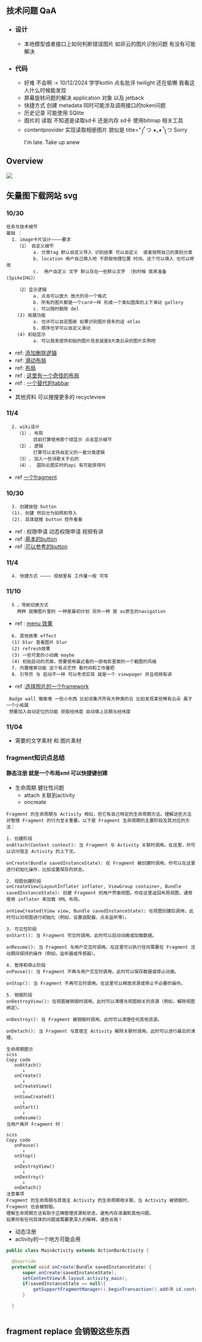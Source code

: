 ## 技术问题 QaA
* ### 设计
  * 本地模型或者接口上如何判断错误图片 如非云的图片识别问题 有没有可能解决 
* ### 代码
  * 好难 不会啊 :<  10/12/2024 学学kotlin  点名批评 twilight 还在偷懒 我看这人什么时候能发现
  * 屏幕旋转问题的解决 application 对象 以及 jetback
  * 快捷方式 创建 metadata 同时可能涉及调用接口的token问题
  * 历史记录 可能使用 SQlite
  * 图片的 读取 不知道是读取sd卡 还是内存 sd卡 使用bitmap 相关工具 
  * contentprovider 实现读取相册图片 貌似是 title="༼ つ ◕_◕ ༽つ Sorry I'm late. Take up anew

## Overview
![](./image/1.jpg)


## 矢量图下载网站 svg
[](https://www.freepik.com/search?format=search&freeSvg=free&iconType=standard&last_filter=query&last_value=physics&query=physics&type=icon)


### 10/30
```
任务与技术细节
基础 ：
  1. image卡片设计————要求              
    （1） 自定义细节 
          a. 分类tag 默认自定义导入 识别结果 可以自定义  或者按照自己的类别分类
          b. location 用户自己填入吧 不获取地理位置 时间，这个可以填入 也可以修改
          c.  用户自定义 文字 默认存在一些默认文字 （到时候 我来准备(SpikeIHG)）
          
    （2）显示逻辑
          a. 点击可以放大 放大的另一个格式
          b. 所有的图片都是一个card一样 形成一个类似图库的上下滑动 gallery
          c. 可以随时删除 del
    (3) 拓展功能
          a. 也许可以自定图册 如果识别图片很多的话 atlas
          b. 顺序也学可以自定义滑动
    (4) 初始显示
          a. 可以我来提供初始的图片信息就是8大类云朵的图片实例吧

```

*   ref: [添加删除逻辑](https://github.com/wasabeef/recyclerview-animators)
*   ref: [滑动布局](https://github.com/yqritc/RecyclerView-MultipleViewTypesAdapter)
*   ref: [布局](https://github.com/magiepooh/RecyclerItemDecoration)
*   ref : [这里有一个奇怪的布局](https://github.com/flavienlaurent/discrollview)
*   ref : [一个替代的tabbar](https://github.com/nirukk52/SnapTabLayout)
*   
*   其他资料 可以搜搜更多的 recycleview
### 11/4
```
  2. wiki设计
    （1）. 布局
          目前打算使用那个球显示 点击显示细节
    （2）. 逻辑
          打算可以支持自定义的一套分类逻辑
    （3）. 加入一些诗歌关于云的 
    （4）.  国际云图实时的api 有可能获得吗
```
* ref [一个fragment](https://github.com/magic-goop/tag-sphere)
### 10/30
```
  3. 创建按钮 button
  (1). 创建 然后分为拍照和导入
  (2). 具体就搜 button 控件看看 

```
*  ref : 权限申请 动态权限申请 视频有讲
*  ref :[基本的button](https://github.com/futuresimple/android-floating-action-button)
*  ref :[可以参考的button](https://github.com/oguzbilgener/CircularFloatingActionMenu)
### 11/4
```
  4. 快捷方式 ———— 视频里有 工作量一般 可写
```
### 11/10
```
  5 ，导航切换方式
    两种 就像图片里的 一种是最初计划 另外一种 是 as原生的navigation
```
* ref : [menu 效果](https://github.com/Yalantis/Side-Menu.Android)
```
  6. 其他效果 effect
  (1) blur 查看图片 blur
  (2) refresh效果
  (3) 一些可爱的小动画 maybe
  (4) 初始启动的页面，想要使用最近看的一部电影里面的一个截图的风格 
  7. 内置搜索功能 这个有点茫然 看时间和工作量把
  8. 引导页 与 启动不一样 可以考虑实现 就是一个 viewpager 并且视频有讲
```
* ref :[选择照片的一个framework](https://github.com/ChiliLabs/ChiliPhotoPicker)
```
 Badge wall 徽章墙 一些小东西 比如说集齐所有大种类的云 比如发现某些稀有云朵 属于一个小拓展
 想要加入自动定位的功能 获取经纬度 自动填上日期与经纬度
```
### 11/04
* 需要的文字素材 和 图片素材 

### fragment知识点总结
#### 静态注册 就是一个布局xml 可以快捷键创建
* 生命周期 健壮性问题
  * attach 关联到activity
  * oncreate  
```
Fragment 的生命周期与 Activity 相似，但它有自己特定的生命周期方法。理解这些方法对管理 Fragment 的行为至关重要。以下是 Fragment 生命周期的主要阶段及其对应的方法：

1. 创建阶段
onAttach(Context context): 当 Fragment 与 Activity 关联时调用。在这里，你可以访问宿主 Activity 的上下文。

onCreate(Bundle savedInstanceState): 在 Fragment 被创建时调用。你可以在这里进行初始化操作，比如设置保存的状态。

2. 视图创建阶段
onCreateView(LayoutInflater inflater, ViewGroup container, Bundle savedInstanceState): 创建 Fragment 的用户界面视图。你在这里返回布局视图，通常使用 inflater 来加载 XML 布局。

onViewCreated(View view, Bundle savedInstanceState): 在视图创建后调用，此时可以对视图进行初始化（例如，设置适配器、点击监听等）。

3. 可见性阶段
onStart(): 当 Fragment 可见时调用。此时可以启动动画或加载数据。

onResume(): 当 Fragment 与用户交互时调用。在这里可以执行任何需要在 Fragment 活动期间保持的操作（例如，监听器或传感器）。

4. 暂停和停止阶段
onPause(): 当 Fragment 不再与用户交互时调用。此时可以保存数据或停止动画。

onStop(): 当 Fragment 不再可见时调用。在这里可以释放资源或停止不必要的操作。

5. 销毁阶段
onDestroyView(): 在视图被销毁时调用。此时可以清理与视图相关的资源（例如，解除视图绑定）。

onDestroy(): 在 Fragment 被销毁时调用。此时可以清理任何其他资源。

onDetach(): 当 Fragment 与其宿主 Activity 解除关联时调用。此时可以进行最后的清理。

生命周期图示
scss
Copy code
   onAttach()
      ↓
   onCreate()
      ↓
   onCreateView()
      ↓
   onViewCreated()
      ↓
   onStart()
      ↓
   onResume()
当用户离开 Fragment 时：

scss
Copy code
   onPause()
      ↓
   onStop()
      ↓
   onDestroyView()
      ↓
   onDestroy()
      ↓
   onDetach()
注意事项
Fragment 的生命周期与其宿主 Activity 的生命周期相关联。当 Activity 被销毁时，Fragment 也会被销毁。
理解生命周期方法有助于正确管理资源和状态，避免内存泄漏和其他问题。
如果你有任何具体的问题或需要更深入的解释，请告诉我！
```

* 动态注册
 * activity的一个地方可能会用
  ```java
  public class MainActivity extends ActionBarActivity {
 
    @Override
    protected void onCreate(Bundle savedInstanceState) {
        super.onCreate(savedInstanceState);
        setContentView(R.layout.activity_main);
        if(savedInstanceState == null){
            getSupportFragmentManager().beginTransaction().add(R.id.container,new MainFragment()).commit();
        }
 
    }



  ```

  ## fragment replace 会销毁这些东西   